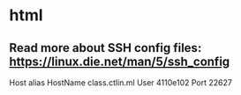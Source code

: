 # html

## Read more about SSH config files: https://linux.die.net/man/5/ssh_config

Host alias
    HostName class.ctlin.ml
    User 4110e102
    Port 22627
